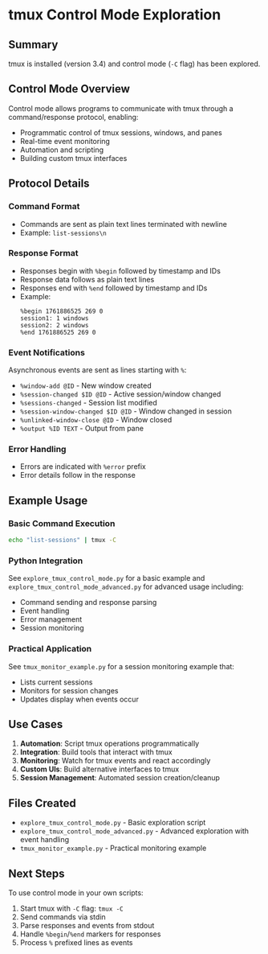 # tmux Control Mode Exploration

## Summary

tmux is installed (version 3.4) and control mode (`-C` flag) has been explored.

## Control Mode Overview

Control mode allows programs to communicate with tmux through a command/response protocol, enabling:
- Programmatic control of tmux sessions, windows, and panes
- Real-time event monitoring
- Automation and scripting
- Building custom tmux interfaces

## Protocol Details

### Command Format
- Commands are sent as plain text lines terminated with newline
- Example: `list-sessions\n`

### Response Format
- Responses begin with `%begin` followed by timestamp and IDs
- Response data follows as plain text lines
- Responses end with `%end` followed by timestamp and IDs
- Example:
  ```
  %begin 1761886525 269 0
  session1: 1 windows
  session2: 2 windows
  %end 1761886525 269 0
  ```

### Event Notifications
Asynchronous events are sent as lines starting with `%`:
- `%window-add @ID` - New window created
- `%session-changed $ID @ID` - Active session/window changed
- `%sessions-changed` - Session list modified
- `%session-window-changed $ID @ID` - Window changed in session
- `%unlinked-window-close @ID` - Window closed
- `%output %ID TEXT` - Output from pane

### Error Handling
- Errors are indicated with `%error` prefix
- Error details follow in the response

## Example Usage

### Basic Command Execution
```bash
echo "list-sessions" | tmux -C
```

### Python Integration
See `explore_tmux_control_mode.py` for a basic example and 
`explore_tmux_control_mode_advanced.py` for advanced usage including:
- Command sending and response parsing
- Event handling
- Error management
- Session monitoring

### Practical Application
See `tmux_monitor_example.py` for a session monitoring example that:
- Lists current sessions
- Monitors for session changes
- Updates display when events occur

## Use Cases

1. **Automation**: Script tmux operations programmatically
2. **Integration**: Build tools that interact with tmux
3. **Monitoring**: Watch for tmux events and react accordingly
4. **Custom UIs**: Build alternative interfaces to tmux
5. **Session Management**: Automated session creation/cleanup

## Files Created

- `explore_tmux_control_mode.py` - Basic exploration script
- `explore_tmux_control_mode_advanced.py` - Advanced exploration with event handling
- `tmux_monitor_example.py` - Practical monitoring example

## Next Steps

To use control mode in your own scripts:
1. Start tmux with `-C` flag: `tmux -C`
2. Send commands via stdin
3. Parse responses and events from stdout
4. Handle `%begin`/`%end` markers for responses
5. Process `%` prefixed lines as events
